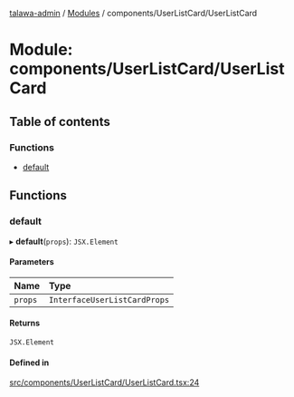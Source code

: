 [talawa-admin](../README.md) / [Modules](../modules.md) / components/UserListCard/UserListCard

# Module: components/UserListCard/UserListCard

## Table of contents

### Functions

- [default](components_UserListCard_UserListCard.md#default)

## Functions

### default

▸ **default**(`props`): `JSX.Element`

#### Parameters

| Name | Type |
| :------ | :------ |
| `props` | `InterfaceUserListCardProps` |

#### Returns

`JSX.Element`

#### Defined in

[src/components/UserListCard/UserListCard.tsx:24](https://github.com/duplixx/talawa-admin/blob/032c596/src/components/UserListCard/UserListCard.tsx#L24)
